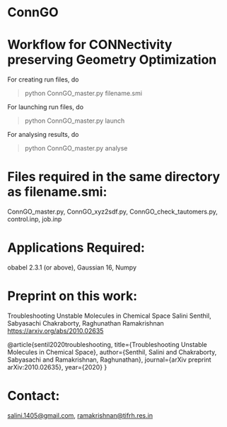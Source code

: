 # ConnGO
Workflow for CONNectivity preserving Geometry Optimization
==========================================================

For creating run files, do
> python ConnGO_master.py  filename.smi


For launching run files, do
> python ConnGO_master.py launch


For analysing results, do
> python  ConnGO_master.py  analyse


Files required in the same directory as filename.smi:
=====================================================
ConnGO_master.py,
ConnGO_xyz2sdf.py,
ConnGO_check_tautomers.py,
control.inp,
job.inp

Applications Required:
======================
obabel 2.3.1 (or above),
Gaussian 16,
Numpy

Preprint on this work:
======================
Troubleshooting Unstable Molecules in Chemical Space
Salini Senthil, Sabyasachi Chakraborty, Raghunathan Ramakrishnan
https://arxiv.org/abs/2010.02635

@article{sentil2020troubleshooting,
title={Troubleshooting Unstable Molecules in Chemical Space},
author={Senthil, Salini and Chakraborty, Sabyasachi and Ramakrishnan, Raghunathan},
journal={arXiv preprint arXiv:2010.02635},
year={2020}
}

Contact:
========
salini.1405@gmail.com, 
ramakrishnan@tifrh.res.in
